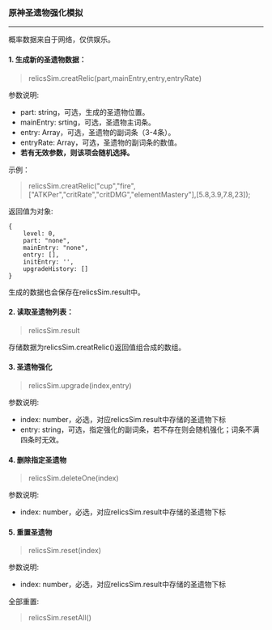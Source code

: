 ### 原神圣遗物强化模拟

---

概率数据来自于网络，仅供娱乐。

#### 1. 生成新的圣遗物数据：

> relicsSim.creatRelic(part,mainEntry,entry,entryRate)

参数说明:

- part: string，可选，生成的圣遗物位置。
- mainEntry: srting，可选，圣遗物主词条。
- entry: Array，可选，圣遗物的副词条（3-4条）。
- entryRate: Array，可选，圣遗物的副词条的数值。
- **若有无效参数，则该项会随机选择。**

示例：
> relicsSim.creatRelic("cup","fire",["ATKPer","critRate","critDMG","elementMastery"],[5.8,3.9,7.8,23]);

返回值为对象:

>   
    {
        level: 0,
        part: "none",
        mainEntry: "none",
        entry: [],
        initEntry: '',
        upgradeHistory: []
    }

生成的数据也会保存在relicsSim.result中。

#### 2. 读取圣遗物列表：

> relicsSim.result

存储数据为relicsSim.creatRelic()返回值组合成的数组。

####  3. 圣遗物强化

> relicsSim.upgrade(index,entry)

参数说明:

- index: number，必选，对应relicsSim.result中存储的圣遗物下标
- entry: string，可选，指定强化的副词条，若不存在则会随机强化；词条不满四条时无效。


#### 4. 删除指定圣遗物

> relicsSim.deleteOne(index)

参数说明:

- index: number，必选，对应relicsSim.result中存储的圣遗物下标

#### 5. 重置圣遗物

> relicsSim.reset(index)

参数说明:

- index: number，必选，对应relicsSim.result中存储的圣遗物下标

全部重置:

> relicsSim.resetAll()

